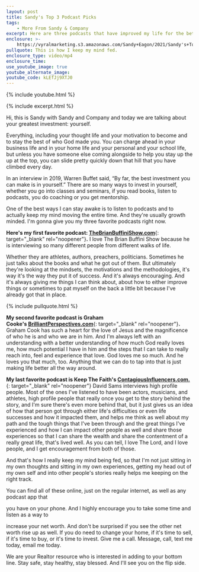 ```yaml
---
layout: post
title: Sandy's Top 3 Podcast Picks
tags:
    - More From Sandy & Company
excerpt: Here are three podcasts that have improved my life for the better.
enclosure: >-
    https://vyralmarketing.s3.amazonaws.com/Sandy+Eagon/2021/Sandy's+Top+3+Podcast+Picks.mp4
pullquote: This is how I keep my mind fed.
enclosure_type: video/mp4
enclosure_time:
use_youtube_image: true
youtube_alternate_image:
youtube_code: kLEfJj9XTJ0
---
```

{% include youtube.html %}

{% include excerpt.html %}

Hi, this is Sandy with Sandy and Company and today we are talking about your greatest investment: yourself.

Everything, including your thought life and your motivation to become and to stay the best of who God made you. You can charge ahead in your business life and in your home life and your personal and your school life, but unless you have someone else coming alongside to help you stay up the up at the top, you can slide pretty quickly down that hill that you have climbed every day.

In an interview in 2019, Warren Buffet said, “By far, the best investment you can make is in yourself.” There are so many ways to invest in yourself, whether you go into classes and seminars, if you read books, listen to podcasts, you do coaching or you get mentorship.

One of the best ways I can stay awake is to listen to podcasts and to actually keep my mind moving the entire time. And they're usually growth minded. I'm gonna give you my three favorite podcasts right now.

**Here's my first favorite podcast:&nbsp;**[**TheBrianBuffiniShow.com**](https://www.thebrianbuffinishow.com/){: target="_blank" rel="noopener"}**.** I love The Brian Buffini Show because he is interviewing so many different people from different walks of life.

Whether they are athletes, authors, preachers, politicians. Sometimes he just talks about the books and what he got out of them. But ultimately they're looking at the mindsets, the motivations and the methodologies, it's way it's the way they put it of success. And it's always encouraging. And it's always giving me things I can think about, about how to either improve things or sometimes to pat myself on the back a little bit because I've already got that in place.

{% include pullquote.html %}

**My second favorite podcast is Graham Cooke's&nbsp;**[**BrilliantPerspectives.com**](https://brilliantperspectives.com/){: target="_blank" rel="noopener"}**.** Graham Cook has such a heart for the love of Jesus and the magnificence of who he is and who we are in him. And I'm always left with an understanding with a better understanding of how much God really loves me, how much potential I have in him and the steps that I can take to really reach into, feel and experience that love. God loves me so much. And he loves you that much, too. Anything that we can do to tap into that is just making life better all the way around.

**My last favorite podcast is Keep The Faith's&nbsp;**[**ContagiousInfluencers.com.**](http://contagiousinfluencers.com/){: target="_blank" rel="noopener"}&nbsp;David Sams interviews high profile people. Most of the ones I've listened to have been actors, musicians, and athletes, high profile people that really once you get to the story behind the story, and I'm sure there's even more behind that, but it just gives us an idea of how that person got through either life's difficulties or even life successes and how it impacted them, and helps me think as well about my path and the tough things that I've been through and the great things I've experienced and how I can impact other people as well and share those experiences so that I can share the wealth and share the contentment of a really great life, that's lived well. As you can tell, I love The Lord, and I love people, and I get encouragement from both of those.&nbsp;

And that's how I really keep my mind being fed, so that I'm not just sitting in my own thoughts and sitting in my own experiences, getting my head out of my own self and into other people's stories really helps me keeping on the right track.&nbsp;

You can find all of these online, just on the regular internet, as well as any podcast app that

you have on your phone. And I highly encourage you to take some time and listen as a way to

increase your net worth. And don't be surprised if you see the other net worth rise up as well. If you do need to change your home, if it's time to sell, if it's time to buy, or it's time to invest. Give me a call. Message, call, text me today, email me today.

We are your Realtor resource who is interested in adding to your bottom line. Stay safe, stay healthy, stay blessed. And I'll see you on the flip side.

&nbsp;
